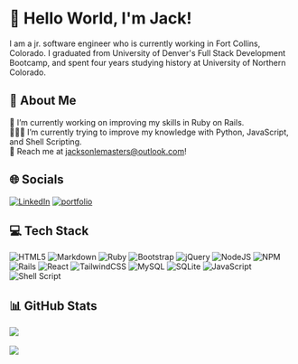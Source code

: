 # 👋 Hello World, I'm Jack!
I am a jr. software engineer who is currently working in Fort Collins, Colorado. I graduated from University of Denver's Full Stack Development Bootcamp, and spent four years studying history at University of Northern Colorado.

## 🚀 About Me
🔭 I’m currently working on improving my skills in Ruby on Rails.<br>🧑🏻‍💻 I’m currently trying to improve my knowledge with Python, JavaScript, and Shell Scripting.<br>💬 Reach me at jacksonlemasters@outlook.com!<br>


## 🌐 Socials
[![LinkedIn](https://img.shields.io/badge/linkedin-0A66C2?style=for-the-badge&logo=linkedin&logoColor=white)](https://www.linkedin.com/in/jacksonlemasters) 
[![portfolio](https://img.shields.io/badge/my_portfolio-000?style=for-the-badge&logo=ko-fi&logoColor=white)](https://jacklemasters.com/)

## 💻 Tech Stack
![HTML5](https://img.shields.io/badge/html5-%23E34F26.svg?style=for-the-badge&logo=html5&logoColor=white) ![Markdown](https://img.shields.io/badge/markdown-%23000000.svg?style=for-the-badge&logo=markdown&logoColor=white) ![Ruby](https://img.shields.io/badge/ruby-%23CC342D.svg?style=for-the-badge&logo=ruby&logoColor=white)  ![Bootstrap](https://img.shields.io/badge/bootstrap-%23563D7C.svg?style=for-the-badge&logo=bootstrap&logoColor=white) ![jQuery](https://img.shields.io/badge/jquery-%230769AD.svg?style=for-the-badge&logo=jquery&logoColor=white) ![NodeJS](https://img.shields.io/badge/node.js-6DA55F?style=for-the-badge&logo=node.js&logoColor=white) ![NPM](https://img.shields.io/badge/NPM-%23000000.svg?style=for-the-badge&logo=npm&logoColor=white) ![Rails](https://img.shields.io/badge/rails-%23CC0000.svg?style=for-the-badge&logo=ruby-on-rails&logoColor=white) ![React](https://img.shields.io/badge/react-%2320232a.svg?style=for-the-badge&logo=react&logoColor=%2361DAFB) ![TailwindCSS](https://img.shields.io/badge/tailwindcss-%2338B2AC.svg?style=for-the-badge&logo=tailwind-css&logoColor=white) ![MySQL](https://img.shields.io/badge/mysql-%2300f.svg?style=for-the-badge&logo=mysql&logoColor=white) ![SQLite](https://img.shields.io/badge/sqlite-%2307405e.svg?style=for-the-badge&logo=sqlite&logoColor=white) ![JavaScript](https://img.shields.io/badge/javascript-%23323330.svg?style=for-the-badge&logo=javascript&logoColor=%23F7DF1E) ![Shell Script](https://img.shields.io/badge/shell_script-%23121011.svg?style=for-the-badge&logo=gnu-bash&logoColor=white)
## 📊 GitHub Stats
![](https://github-readme-stats.vercel.app/api?username=tf-jlemasters&theme=tokyonight&hide_border=false&include_all_commits=true&count_private=true)<br/>
<br/>
![](https://github-readme-stats.vercel.app/api/top-langs/?username=tf-jlemasters&theme=tokyonight&hide_border=false&include_all_commits=true&count_private=true&layout=compact)


